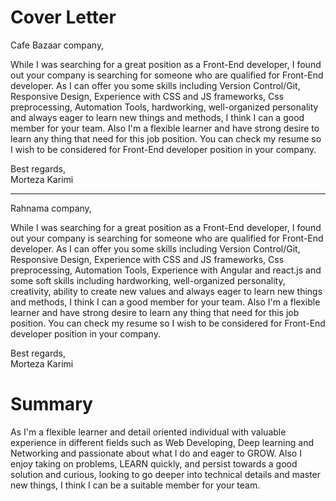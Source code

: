 Cover Letter
===================
Cafe Bazaar company,

While I was searching for a great position as a Front-End developer, I found out your company is searching for someone who are qualified for Front-End developer.
As I can offer you some skills including Version Control/Git, Responsive Design, Experience with CSS and JS frameworks, Css preprocessing, Automation Tools, hardworking, well-organized personality and always eager to learn new things and methods, I think I can a good member for your team. Also I'm a flexible learner and have strong desire to learn any thing that need for this job position.
You can check my resume so I wish to be considered for  Front-End developer position in your company.

Best regards,  
Morteza Karimi



---


Rahnama company,

While I was searching for a great position as a Front-End developer, I found out your company is searching for someone who are qualified for Front-End developer.
As I can offer you some skills including Version Control/Git, Responsive Design, Experience with CSS and JS frameworks, Css preprocessing, Automation Tools, Experience with Angular and react.js and some soft skills including hardworking, well-organized personality, creativity, ability to create new values and always eager to learn new things and methods, I think I can a good member for your team. Also I'm a flexible learner and have strong desire to learn any thing that need for this job position.
You can check my resume so I wish to be considered for  Front-End developer position in your company.

Best regards,  
Morteza Karimi




Summary
=========== 
As I'm a flexible learner and detail oriented individual with valuable experience in different fields such as Web Developing, Deep learning and Networking and passionate about what I do and eager to GROW. Also I enjoy taking on problems, LEARN quickly, and persist towards a good solution and curious, looking to go deeper into technical details and master new things, I think I can be a suitable member for your team.
